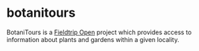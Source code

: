 botanitours
===========

BotaniTours is a [Fieldtrip Open](https://github.com/edina/fieldtrip-open) project which provides access to information about plants and gardens within a given locality.
